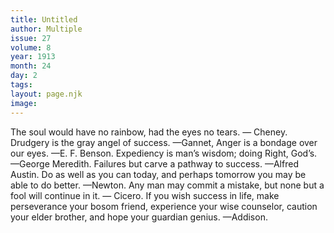 ```yaml
---
title: Untitled
author: Multiple
issue: 27
volume: 8
year: 1913
month: 24
day: 2
tags:
layout: page.njk
image:
---
```

The soul would have no rainbow, had the eyes no tears. — Cheney.       Drudgery is the gray angel of success. —Gannet,      Anger is a bondage over our eyes. —E. F. Benson.       Expediency is man’s wisdom; doing Right, God’s. —George Meredith.       Failures but carve a pathway to success. —Alfred Austin.       Do as well as you can today, and perhaps tomorrow you may be able to do better. —Newton.       Any man may commit a mistake, but none but a fool will continue in it. — Cicero.       If you wish success in life, make perseverance your bosom friend, experience your wise counselor, caution your elder brother, and hope your guardian genius. —Addison. 


